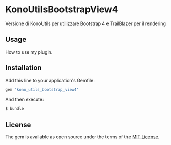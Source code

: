 # KonoUtilsBootstrapView4
Versione di KonoUtils per utilizzare Bootstrap 4 e TrailBlazer per il rendering

## Usage
How to use my plugin.

## Installation
Add this line to your application's Gemfile:

```ruby
gem 'kono_utils_bootstrap_view4'
```

And then execute:
```bash
$ bundle
```


## License
The gem is available as open source under the terms of the [MIT License](https://opensource.org/licenses/MIT).
